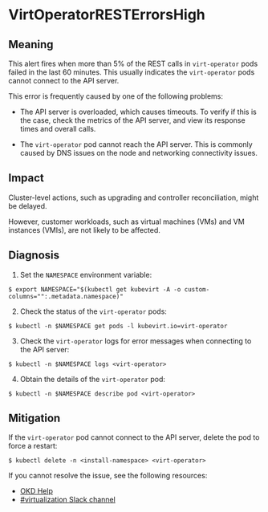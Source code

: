 <!-- Edited by Jiří Herrmann, 8 Nov 2022 -->

# VirtOperatorRESTErrorsHigh 

## Meaning

This alert fires when more than 5% of the REST calls in `virt-operator` pods failed in the last 60 minutes. This usually indicates the `virt-operator` pods cannot connect to the API server.

This error is frequently caused by one of the following problems:

- The API server is overloaded, which causes timeouts. To verify if this is the case, check the metrics of the API server, and view its response times and overall calls.

- The `virt-operator` pod cannot reach the API server. This is commonly caused by DNS issues on the node and networking connectivity issues.

## Impact

Cluster-level actions, such as upgrading and controller reconciliation, might be delayed. 

However, customer workloads, such as virtual machines (VMs) and VM instances (VMIs), are not likely to be affected.

## Diagnosis

1. Set the `NAMESPACE` environment variable:
```
$ export NAMESPACE="$(kubectl get kubevirt -A -o custom-columns="":.metadata.namespace)"
```

2. Check the status of the `virt-operator` pods:
```
$ kubectl -n $NAMESPACE get pods -l kubevirt.io=virt-operator
```

3. Check the `virt-operator` logs for error messages when connecting to the API server:
```
$ kubectl -n $NAMESPACE logs <virt-operator>
```

4. Obtain the details of the `virt-operator` pod:    
```
$ kubectl -n $NAMESPACE describe pod <virt-operator>
```

## Mitigation

If the `virt-operator` pod cannot connect to the API server, delete the pod to force a restart:

```
$ kubectl delete -n <install-namespace> <virt-operator>
```

<!--DS: If you cannot resolve the issue, log in to the link:https://access.redhat.com[Customer Portal] and open a support case, attaching the artifacts gathered during the Diagnosis procedure.-->
<!--USstart-->
If you cannot resolve the issue, see the following resources:

- [OKD Help](https://www.okd.io/help/)
- [#virtualization Slack channel](https://kubernetes.slack.com/channels/virtualization)
<!--USend-->